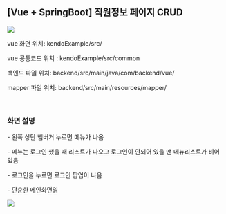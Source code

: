 <h2>[Vue + SpringBoot] 직원정보 페이지 CRUD</h2>
<img src="https://github.com/sls0263/Vue-SpringBoot-CRUD/assets/107562213/7e343352-149f-4d5b-b956-82c89d8732c6">
<p>vue 화면 위치: kendoExample/src/</p>
<p>vue 공통코드 위치 : kendoExample/src/common</p>
<p>백앤드 파일 위치: backend/src/main/java/com/backend/vue/</p>
<p>mapper 파일 위치: backend/src/main/resources/mapper/</p>
<br/>
<h3>화면 설명</h3>
<p>- 왼쪽 상단 햄버거 누르면 메뉴가 나옴</p>
<p>- 메뉴는 로그인 했을 때 리스트가 나오고 로그인이 안되어 있을 땐 메뉴리스트가 비어있음</p>
<p>- 로그인을 누르면 로그인 팝업이 나옴</p>
<p>- 단순한 메인화면임</p>
<img src="https://github.com/sls0263/Vue-SpringBoot-CRUD/assets/107562213/2a3d02c0-6a53-47bd-9e6a-135a9ccfe716">

